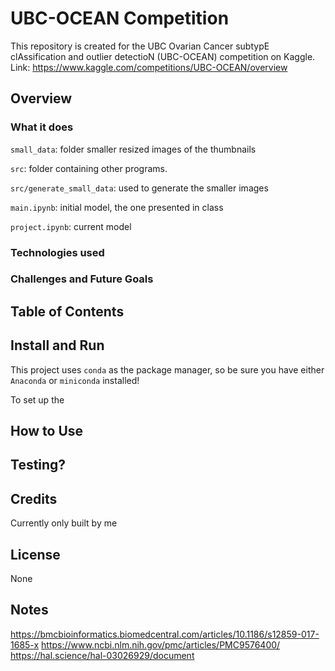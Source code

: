 # UBC-OCEAN Competition
This repository is created for the UBC Ovarian Cancer subtypE clAssification and outlier detectioN (UBC-OCEAN) competition on Kaggle.
Link: <a>https://www.kaggle.com/competitions/UBC-OCEAN/overview</a>

## Overview
### What it does
```small_data```: folder smaller resized images of the thumbnails

```src```: folder containing other programs.

```src/generate_small_data```: used to generate the smaller images

```main.ipynb```: initial model, the one presented in class

```project.ipynb```: current model

### Technologies used


### Challenges and Future Goals


## Table of Contents

## Install and Run
This project uses ```conda``` as the package manager, so be sure you have either ```Anaconda``` or ```miniconda``` installed!

To set up the 


## How to Use

## Testing?

## Credits
Currently only built by me

## License
None

## Notes
https://bmcbioinformatics.biomedcentral.com/articles/10.1186/s12859-017-1685-x
https://www.ncbi.nlm.nih.gov/pmc/articles/PMC9576400/
https://hal.science/hal-03026929/document


